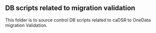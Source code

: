 ## DB scripts related to migration validation 
This folder is to source control DB scripts related to caDSR to OneData migration Validation.